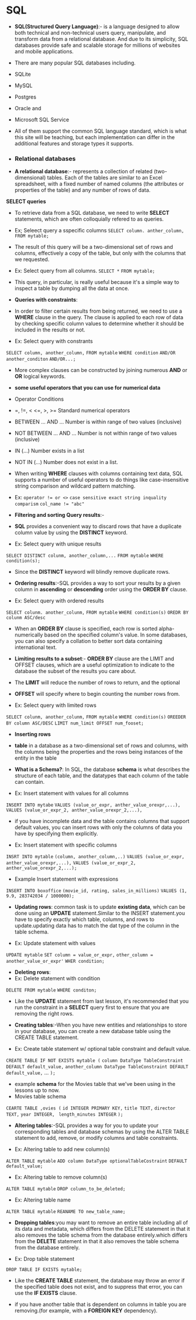 # SQL

- **SQL(Structured Query Language)**:- is a language designed to allow both technical and non-technical users query, manipulate, and transform data from a relational database. And due to its simplicity, SQL databases provide safe and scalable storage for millions of websites and mobile applications.

- There are many popular SQL databases including.

- SQLite

- MySQL

- Postgres

- Oracle and 

- Microsoft SQL Service

-  All of them support the common SQL language standard, which is what this site will be teaching, but each implementation can differ in the additional features and storage types it supports.

- ### Relational databases

- **A relational database**:- represents a collection of related (two-dimensional) tables. Each of the tables are similar to an Excel spreadsheet, with a fixed number of named columns (the attributes or properties of the table) and any number of rows of data.

**SELECT queries**

- To retrieve data from a SQL database, we need to write **SELECT** statements, which are often colloquially refered to as queries.

- Ex; Seleect query a sspecific columns 
```SELECT column. anther_column,```
```FROM mytable;```

- The result of this query will be a two-dimensional set of rows and columns, effectively a copy of the table, but only with the columns that we requested.

- Ex: Select query from all columns.
```SELECT *```
```FROM mytable;```

- This query, in particular, is really useful because it's a simple way to inspect a table by dumping all the data at once.

- **Queries with constraints**:

- In order to filter certain results from being returned, we need to use a **WHERE** clause in the query. The clause is applied to each row of data by checking specific column values to determine whether it should be included in the results or not.

-  Ex: Select query with constrants

```SELECT column, another_column,```
```FROM mytable```
```WHERE condition```
    ```AND/OR another_conditon```
    ```AND/OR...;```

- More complex clauses can be constructed by joining numerous **AND** or **OR** logical keywords.

- **some useful operators that you can use for numerical data**

- Operator              Conditions

- =, !=, < <=, >, >=   Standard numerical operators

- BETWEEN … AND …      Number is within range of two values (inclusive)

- NOT BETWEEN … AND …   Number is not within range of two values (inclusive)

- IN (…)                 Number exists in a list

- NOT IN (…)             Number does not exist in a list.

- When writing **WHERE** clauses with columns containing text data, SQL supports a number of useful operators to do things like case-insensitive string comparison and wildcard pattern matching.

- Ex: ```operator != or <>```
```case sensitive exact string inquality comparism```
```col_name != "abc"```

- **Filtering and sorting Query results**:-

-  **SQL** provides a convenient way to discard rows that have a duplicate column value by using the **DISTINCT** keyword.

- Ex: Select query with unique results

```SELECT DISTINCT colunm, another_column,...```
```FROM mytable```
```WHERE condition(s);```

- Since the **DISTINCT** keyword will blindly remove duplicate rows.

- **Ordering results**:-SQL provides a way to sort your results by a given column in **ascending** or **descending** order using the **ORDER BY** clause.

- Ex: Select query with ordered results

```SELECT colunm. another_colunm,```
```FROM mytable```
```WHERE condition(s)```
```OREDR BY colunm ASC/desc```

- When an **ORDER BY** clause is specified, each row is sorted alpha-numerically based on the specified column's value. In some databases, you can also specify a collation to better sort data containing international text.

- **Limiting results to a subset**:- **ORDER BY** clause are the LIMIT and OFFSET clauses, which are a useful optimization to indicate to the database the subset of the results you care about.

- The **LIMIT** will reduce the number of rows to return, and the optional

- **OFFSET** will specify where to begin counting the number rows from.

- Ex: Select query with limited rows

```SELECT colunm, another_colunm,```
```FROM mytable```
```WHERE condition(s)```
```OREEDER BY column ASC/DESC```
```LIMIT num_limit OFFSET num_fooset;```

- **Inserting rows**

- **table** in a database as a two-dimensional set of rows and columns, with the columns being the properties and the rows being instances of the entity in the table

- **What is a Schema?**: In SQL, the database **schema** is what describes the structure of each table, and the datatypes that each column of the table can contain.

- Ex: Insert statement with values for all columns

```INSERT INTO mytabe```
```VALUES (value_or_expr, anther_value_orexpr,...),```
```VALUES (value_or_expr_2, anther_value_orexpr_2,...),```

- if you have incomplete data and the table contains columns that support default values, you can insert rows with only the columns of data you have by specifying them explicitly.

- Ex: Insert statement with specific columns

```INSRT INTO mytable```
```(column, another_column,..)```
```VALUES (value_or_expr, anther_value_orexpr,...),```
```VALUES (value_or_expr_2, anther_value_orexpr_2,...);```

- Example Insert statement with expressions

```INSERT INTO boxoffice```
```(movie_id, rating, sales_in_millions)```
```VALUES (1, 9.9, 283742034 / 1000000);```

- **Updating rows**: common task is to update **existing data**, which can be done using an **UPDATE** statement.Similar to the INSERT statement.you have to specify exactly which table, columns, and rows to update.updating data  has to match the dat type of the column in the table schema.

- Ex: Update statement with values

```UPDATE mytable```
```SET column = value_or_expr,```
    ```other_column = another_value_or_expr'```
```WHER condition;```      

- **Deleting rows**:
- Ex: Delete statement with condition

```DELETE FROM mytable```
```WHERE conditon;```

- Like the **UPDATE** statement from last lesson, it's recommended that you run the constraint in a **SELECT** query first to ensure that you are removing the right rows.

- **Creating tables**:-When you have new entities and relationships to store in your database, you can create a new database table using the CREATE TABLE statement.

- Ex: Create table statement w/ optional table constraint and default value.

```CREATE TABLE IF NOT EXISTS mytable (```
  ```column DataType TableConstraint DEFAULT default_value,```
    ```another_column DataType TableConstraint DEFAULT default_value,```
    …
```);```

- example **schema** for the Movies table that we've been using in the lessons up to now.
- Movies table schema

```CEARTE TABLE ,ovies (```
  ```id INTEGER PRIMARY KEY,```
  ```title TEXT,```
  ```director TEXT,```
  ```year INTEGER,```
 ``` length_minutes INTEGER```
```);```

- **Altering tables**:-SQL provides a way for you to update your corresponding tables and database schemas by using the ALTER TABLE statement to add, remove, or modify columns and table constraints.

- Ex: Altering table to add new column(s)

```ALTER TABLE mytable```
```ADD column DataType optionalTableCostraint```
       ```DEFAULT default_value;```

- Ex: Altering table to remove column(s)

```ALTER TABLE mytable```
```DROP column_to_be_deleted;```

- Ex: Altering table name

```ALTER TABLE mytable```
```REANAME TO new_table_name;```

- **Dropping tables**:you may want to remove an entire table including all of its data and metadata, which differs from the DELETE statement in that it also removes the table schema from the database entirely.which differs from the **DELETE** statement in that it also removes the table schema from the database entirely.

- Ex: Drop table statement

```DROP TABLE IF EXISTS mytable;```

-  Like the **CREATE TABLE** statement, the database may throw an error if the specified table does not exist, and to suppress that error, you can use the **IF EXISTS** clause.

- if you have another table that is dependent on columns in table you are removing.(for example, with a **FOREIGN KEY** dependency).

